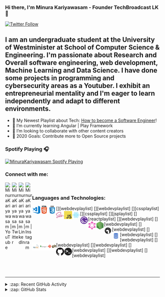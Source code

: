 ### Hi there, I'm Minura Kariyawasam - Founder TechBroadcast LK  👋

[![Twitter Follow](https://img.shields.io/twitter/follow/MinuraKariyawasam?color=1DA1F2&logo=twitter&style=for-the-badge)](https://twitter.com/intent/follow?original_referer=https%3A%2F%2Fgithub.com%2FMinuraKariyawasam&screen_name=MinuKariyawasam)

## I am an undergraduate student at the University of Westminister at School of Computer Science & Engineering. I'm passionate about Research and Overall software engineering, web development, Machine Learning and Data Science. I have done some projects in programming and cybersecurity areas as a Youtuber. I exhibit an entrepreneurial mentality and I'm eager to learn independently and adapt to different environments.

- 🔭 My Newest Playlist about Tech: [How to become a Software Engineer][course]!
- 🌱 I’m currently learning Angular | Play Framework
- 👯 I’m looking to collaborate with other content creators
- 🥅 2020 Goals: Contribute more to Open Source projects

### Spotify Playing 🎧

[<img src="https://now-playing-MinuraKariyawasam.vercel.app/api/spotify-playing" alt="MinuraKariyawasam Spotify Playing" width="350" />](https://open.spotify.com/user/swyqyimdc12jajde4vpwd2x1b)

### Connect with me:

[<img align="left" alt="MinuraKariyawasam | YouTube" width="22px" src="https://cdn.jsdelivr.net/npm/simple-icons@v3/icons/youtube.svg" />][youtube]
[<img align="left" alt="MinuraKariyawasam | Twitter" width="22px" src="https://cdn.jsdelivr.net/npm/simple-icons@v3/icons/twitter.svg" />][twitter]
[<img align="left" alt="MinuraKariyawasam | LinkedIn" width="22px" src="https://cdn.jsdelivr.net/npm/simple-icons@v3/icons/linkedin.svg" />][linkedin]
[<img align="left" alt="MinuraKariyawasam | Instagram" width="22px" src="https://cdn.jsdelivr.net/npm/simple-icons@v3/icons/instagram.svg" />][instagram]

<br />

### Languages and Technologies:

[<img align="left" alt="Visual Studio Code" width="26px" src="https://raw.githubusercontent.com/github/explore/80688e429a7d4ef2fca1e82350fe8e3517d3494d/topics/visual-studio-code/visual-studio-code.png" />][webdevplaylist]
[<img align="left" alt="HTML5" width="26px" src="https://raw.githubusercontent.com/github/explore/80688e429a7d4ef2fca1e82350fe8e3517d3494d/topics/html/html.png" />][webdevplaylist]
[<img align="left" alt="CSS3" width="26px" src="https://raw.githubusercontent.com/github/explore/80688e429a7d4ef2fca1e82350fe8e3517d3494d/topics/css/css.png" />][cssplaylist]
[<img align="left" alt="Sass" width="26px" src="https://raw.githubusercontent.com/github/explore/80688e429a7d4ef2fca1e82350fe8e3517d3494d/topics/sass/sass.png" />][cssplaylist]
[<img align="left" alt="JavaScript" width="26px" src="https://raw.githubusercontent.com/github/explore/80688e429a7d4ef2fca1e82350fe8e3517d3494d/topics/javascript/javascript.png" />][jsplaylist]
[<img align="left" alt="React" width="26px" src="https://raw.githubusercontent.com/github/explore/80688e429a7d4ef2fca1e82350fe8e3517d3494d/topics/react/react.png" />][reactplaylist]
[<img align="left" alt="Gatsby" width="26px" src="https://raw.githubusercontent.com/github/explore/e94815998e4e0713912fed477a1f346ec04c3da2/topics/gatsby/gatsby.png" />][webdevplaylist]
[<img align="left" alt="GraphQL" width="26px" src="https://raw.githubusercontent.com/github/explore/80688e429a7d4ef2fca1e82350fe8e3517d3494d/topics/graphql/graphql.png" />][webdevplaylist]
[<img align="left" alt="Node.js" width="26px" src="https://raw.githubusercontent.com/github/explore/80688e429a7d4ef2fca1e82350fe8e3517d3494d/topics/nodejs/nodejs.png" />][webdevplaylist]
[<img align="left" alt="Deno" width="26px" src="https://raw.githubusercontent.com/github/explore/361e2821e2dea67711cde99c9c40ed357061cf27/topics/deno/deno.png" />][webdevplaylist]
[<img align="left" alt="SQL" width="26px" src="https://raw.githubusercontent.com/github/explore/80688e429a7d4ef2fca1e82350fe8e3517d3494d/topics/sql/sql.png" />][webdevplaylist]
[<img align="left" alt="MySQL" width="26px" src="https://raw.githubusercontent.com/github/explore/80688e429a7d4ef2fca1e82350fe8e3517d3494d/topics/mysql/mysql.png" />][webdevplaylist]
[<img align="left" alt="MongoDB" width="26px" src="https://raw.githubusercontent.com/github/explore/80688e429a7d4ef2fca1e82350fe8e3517d3494d/topics/mongodb/mongodb.png" />][webdevplaylist]
[<img align="left" alt="Git" width="26px" src="https://raw.githubusercontent.com/github/explore/80688e429a7d4ef2fca1e82350fe8e3517d3494d/topics/git/git.png" />][webdevplaylist]
[<img align="left" alt="GitHub" width="26px" src="https://raw.githubusercontent.com/github/explore/78df643247d429f6cc873026c0622819ad797942/topics/github/github.png" />][webdevplaylist]
[<img align="left" alt="Terminal" width="26px" src="https://raw.githubusercontent.com/github/explore/80688e429a7d4ef2fca1e82350fe8e3517d3494d/topics/terminal/terminal.png" />][webdevplaylist]

<br />
<br />

---
<details>
  <summary>:zap: Recent GitHub Activity</summary>
  
<!--START_SECTION:activity-->
1. ❌ Closed PR [#14](https://github.com/MinuraKariyawasam/MinuraKariyawasam/pull/14) in [MinuraKariyawasam/MinuraKariyawasam](https://github.com/MinuraKariyawasam/MinuraKariyawasam)
2. 🗣 Commented on [#14](https://github.com/MinuraKariyawasam/MinuraKariyawasam/issues/14) in [MinuraKariyawasam/MinuraKariyawasam](https://github.com/MinuraKariyawasam/MinuraKariyawasam)
3. ❌ Closed PR [#7](https://github.com/MinuraKariyawasam/MinuraKariyawasam/pull/7) in [MinuraKariyawasam/MinuraKariyawasam](https://github.com/MinuraKariyawasam/MinuraKariyawasam)
4. 🎉 Merged PR [#6](https://github.com/MinuraKariyawasam/MinuraKariyawasam/pull/6) in [MinuraKariyawasam/MinuraKariyawasam](https://github.com/MinuraKariyawasam/MinuraKariyawasam)
<!--END_SECTION:activity-->

</details>

<details>
  <summary>:zap: GitHub Stats</summary>

  <img align="left" alt="MinuraKariyawasam's GitHub Stats" src="https://github-readme-stats.MinuraKariyawasam.vercel.app/api?username=MinuraKariyawasam&show_icons=true&hide_border=true" />

</details>

[course]: https://www.youtube.com/playlistlist=PLOQDoNwLXrmfcSEqvlvJb7AUWy3bx7w49
[twitter]: https://twitter.com/MinuKariyawasam
[youtube]: https://youtube.com/TechBroadcastLK
[instagram]: https://instagram.com/minurakariyawasam
[linkedin]: https://www.linkedin.com/in/minurakariyawasam/
